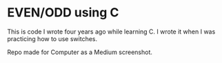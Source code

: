 # EVEN/ODD using C
This is code I wrote four years ago while learning C. I wrote it when I was practicing how to use switches.

Repo made for Computer as a Medium screenshot.
